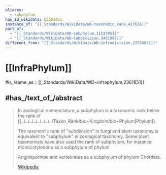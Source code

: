 ```yaml
---
aliases:
  - subphylum
has_id_wikidata: Q2361851
instance_of: "[[_Standards/WikiData/WD~taxonomic_rank,427626]]"
part_of:
  - "[[_Standards/WikiData/WD~subphylum,1153785]]"
  - "[[_Standards/WikiData/WD~subdivision,3491997]]"
different_from: "[[_Standards/WikiData/WD~infradivision,23759835]]"
---
```


# [[InfraPhylum]] 

#is_/same_as :: [[_Standards/WikiData/WD~infraphylum,2361851]] 
## #has_/text_of_/abstract 

> In zoological nomenclature, a subphylum is a taxonomic rank below the rank of [[../../../../../../../../Taxon_Rank/bio~Kingdom/bio~Phylum|Phylum]].
>
> The taxonomic rank of "subdivision" in fungi and plant taxonomy 
> is equivalent to "subphylum" in zoological taxonomy. 
> Some plant taxonomists have also used the rank of subphylum, 
> for instance monocotyledons as a subphylum of phylum 
> 
> Angiospermae and vertebrates as a subphylum of phylum Chordata.
>
> [Wikipedia](https://en.wikipedia.org/wiki/Subphylum) 



